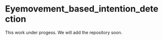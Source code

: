 # Eyemovement_based_intention_detection

This work under progess. We will add the repository soon. 

